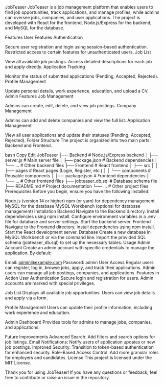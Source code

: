 JobTeaser
JobTeaser is a job management platform that enables users to find job opportunities, track applications, and manage profiles, while admins can oversee jobs, companies, and user applications. The project is developed with React for the frontend, Node.js/Express for the backend, and MySQL for the database.

Features
User Features
Authentication

Secure user registration and login using session-based authentication.
Restricted access to certain features for unauthenticated users.
Job List

View all available job postings.
Access detailed descriptions for each job and apply directly.
Application Tracking

Monitor the status of submitted applications (Pending, Accepted, Rejected).
Profile Management

Update personal details, work experience, education, and upload a CV.
Admin Features
Job Management

Admins can create, edit, delete, and view job postings.
Company Management

Admins can add and delete companies and view the full list.
Application Management

View all user applications and update their statuses (Pending, Accepted, Rejected).
Folder Structure
The project is organized into two main parts: Backend and Frontend.

bash
Copy
Edit
JobTeaser
├── Backend                 # Node.js/Express backend
│   ├── server.js           # Main server file
│   ├── package.json        # Backend dependencies
│   └── ...                 # Other backend files
├── Frontend                # React frontend
│   ├── src
│   │   ├── pages           # React pages (Login, Register, etc.)
│   │   └── components      # Reusable components
│   ├── package.json        # Frontend dependencies
│   └── ...                 # Other frontend files
├── jobteaser_db.sql        # Database schema file
├── README.md               # Project documentation
└── ...                     # Other project files
Prerequisites
Before you begin, ensure you have the following installed:

Node.js (version 14 or higher)
npm (or yarn) for dependency management
MySQL for the database
MySQL Workbench (optional for database management)
Installation
Backend
Navigate to the Backend directory.
Install dependencies using npm install.
Configure environment variables in a .env file for database and server settings.
Start the backend server.
Frontend
Navigate to the Frontend directory.
Install dependencies using npm install.
Start the React development server.
Database
Create a new database in MySQL Workbench or via the command line.
Import the provided SQL schema (jobteaser_db.sql) to set up the necessary tables.
Usage
Admin Account
Create an admin account with specific credentials to manage the application. By default:

Email: admin@example.com
Password: admin
User Access
Regular users can register, log in, browse jobs, apply, and track their applications.
Admin users can manage all job postings, companies, and applications.
Features in Action
User Authentication
Secure login and registration for users. Admin accounts are marked with special privileges.

Job List
Displays all available job opportunities. Users can view job details and apply via a form.

Profile Management
Users can update their profile information, including work experience and education.

Admin Dashboard
Provides tools for admins to manage jobs, companies, and applications.

Future Improvements
Advanced Search: Add filters and search options for job listings.
Email Notifications: Notify users of application updates or new job postings.
Improved Security: Transition to token-based authentication for enhanced security.
Role-Based Access Control: Add more granular roles for employers and candidates.
License
This project is licensed under the MIT License.

Thank you for using JobTeaser! If you have any questions or feedback, feel free to contribute or raise an issue in the repository.

